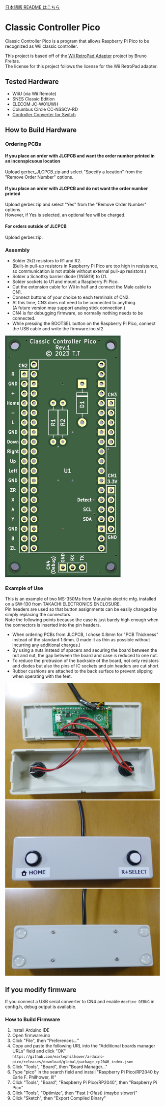 ﻿[日本語版 README はこちら](README-ja.md)

# Classic Controller Pico

Classic Controller Pico is a program that allows Raspberry Pi Pico to be recognized as Wii classic controller.

This project is based off of the [Wii RetroPad Adapter](https://github.com/bootsector/wii-retropad-adapter) project by Bruno Freitas.<BR>
The license for this project follows the license for the Wii RetroPad adapter.

## Tested Hardware

* WiiU (via Wii Remote)
* SNES Classic Edition
* ELECOM JC-W01UWH
* Columbus Circle CC-NSSCV-RD
* [Controller Converter for Switch](https://github.com/tt3333/ControllerConverterForSwitch)

## How to Build Hardware

### Ordering PCBs

#### If you place an order with JLCPCB and want the order number printed in an inconspicuous location

Upload gerber_JLCPCB.zip and select "Specify a location" from the "Remove Order Number" options.

#### If you place an order with JLCPCB and do not want the order number printed

Upload gerber.zip and select "Yes" from the "Remove Order Number" options.<BR>
However, if Yes is selected, an optional fee will be charged.

#### For orders outside of JLCPCB

Upload gerber.zip.

### Assembly

* Solder 2kΩ resistors to R1 and R2.<BR>
  (Built-in pull-up resistors in Raspberry Pi Pico are too high in resistance, so communication is not stable without external pull-up resistors.)
* Solder a Schottky barrier diode (1N5819) to D1.
* Solder sockets to U1 and mount a Raspberry Pi Pico.
* Cut the extension cable for Wii in half and connect the Male cable to CN1.
* Connect buttons of your choice to each terminals of CN2.
* At this time, CN3 does not need to be connected to anything.<BR>
  (A future version may support analog stick connection.)
* CN4 is for debugging firmware, so normally nothing needs to be connected.
* While pressing the BOOTSEL button on the Raspberry Pi Pico, connect the USB cable and write the firmware.ino.sf2.

![PCB](doc/PCB.png)

### Example of Use

This is an example of two MS-350Ms from Marushin electric mfg. installed on a SW-130 from TAKACHI ELECTRONICS ENCLOSURE.<BR>
Pin headers are used so that button assignments can be easily changed by simply replacing the connectors.<BR>
Note the following points because the case is just barely high enough when the connectors is inserted into the pin headers.

* When ordering PCBs from JLCPCB, I chose 0.8mm for "PCB Thickness" instead of the standard 1.6mm.
  (I made it as thin as possible without incurring any additional charges.)
* By using a nuts instead of spacers and securing the board between the nut and nut, the gap between the board and case is reduced to one nut.
* To reduce the protrusion of the backside of the board, not only resistors and diodes but also the pins of IC sockets and pin headers are cut short.
* Rubber cushions are attached to the back surface to prevent slipping when operating with the feet.

![assembly](doc/assembly.jpg)
![top](doc/top.jpg)
![bottom](doc/bottom.jpg)

## If you modify firmware

If you connect a USB serial converter to CN4 and enable `#define DEBUG` in config.h, debug output is available.

### How to Build Firmware

1. Install Arduino IDE
2. Open firmware.ino
3. Click "File", then "Preferences..."
4. Copy and paste the following URL into the "Additional boards manager URLs" field and click "OK"<BR>
   `https://github.com/earlephilhower/arduino-pico/releases/download/global/package_rp2040_index.json`
5. Click "Tools", "Board", then "Board Manager..."
6. Type "pico" in the search field and install "Raspberry Pi Pico/RP2040 by Earle F. Philhower, III"
7. Click "Tools", "Board", "Raspberry Pi Pico/RP2040", then "Raspberry Pi Pico"
8. Click "Tools", "Optimize", then "Fast (-Ofast) (maybe slower)"
9. Click "Sketch", then "Export Compiled Binary"

